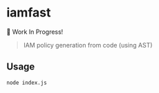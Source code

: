 # iamfast

:construction: Work In Progress!

> IAM policy generation from code (using AST)

## Usage

```
node index.js
```
